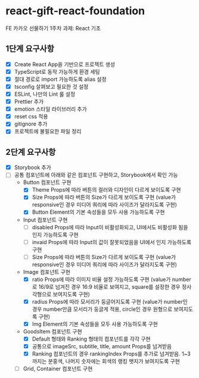 # react-gift-react-foundation
FE 카카오 선물하기 1주차 과제: React 기초
## 1단계 요구사항
- [X] Create React App을 기반으로 프로젝트 생성
- [X] TypeScript로 동작 가능하게 환경 세팅
- [X] 절대 경로로 import 가능하도록 alias 설정
- [X] tsconfig 살펴보고 필요한 것 설정
- [X] ESLint, 나만의 Lint 룰 설정
- [X] Prettier 추가
- [X] emotion 스타일 라이브러리 추가
- [X] reset css 적용
- [X] gitignore 추가
- [X] 프로젝트에 불필요한 파일 정리
## 2단계 요구사항
- [X] Storybook 추가
- [ ] 공통 컴포넌트에 아래와 같은 컴포넌트 구현하고, Storybook에서 확인 가능
  - Button 컴포넌트 구현
    - [X] Theme Props에 따라 버튼의 컬러와 디자인이 다르게 보이도록 구현
    - [X] Size Props에 따라 버튼의 Size가 다르게 보이도록 구현
      (value가 responsive인 경우 미디어 쿼리에 따라 사이즈가 달라지도록 구현)
    - [X] Button Element의 기본 속성들을 모두 사용 가능하도록 구현
  - Input 컴포넌트 구현
    - [ ] disabled Props에 따라 Input이 비활성화되고, UI에서도 비활성화 됨을 인지 가능하도록 구현
    - [ ] invaid Props에 따라 Input의 값이 잘못되었음을 UI에서 인지 가능하도록 구현
    - [ ] Size Props에 따라 버튼의 Size가 다르게 보이도록 구현
      (value가 responsive인 경우 미디어 쿼리에 따라 사이즈가 달라지도록 구현)
  - Image 컴포넌트 구현
    - [X] ratio Props에 따라 이미지 비율 설정 가능하도록 구현
      (value가 number로 16/9로 넘겨진 경우 16:9 비율로 보여지고, square를 설정한 경우 정사각형으로 보여지도록 구현)
    - [X] radius Props에 따라 모서리가 둥글어지도록 구현
      (value가 number인 경우 number만큼 모서리가 둥글게 적용, circle인 경우 원형으로 보여지도록 구현)
    - [X] Img Element의 기본 속성들을 모두 사용 가능하도록 구현
  - GoodsItem 컴포넌트 구현
    - [X] Default 형태와 Ranking 형태의 컴포넌트를 각각 구현
    - [X] 공통으로 imageSrc, subtitle, title, amount Props를 넘겨받음
    - [X] Ranking 컴포넌트의 경우 rankingIndex Props를 추가로 넘겨받음. 1~3까지는 분홍색, 나머지 숫자에는 회색의 랭킹 뱃지가 보여지도록 구현
  - [ ] Grid, Container 컴포넌트 구현